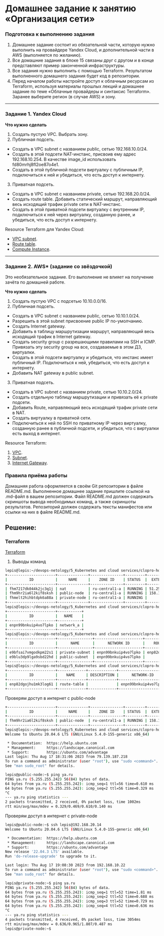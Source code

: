 # Домашнее задание к занятию «Организация сети»

### Подготовка к выполнению задания

1. Домашнее задание состоит из обязательной части, которую нужно выполнить на провайдере Yandex Cloud, и дополнительной части в AWS (выполняется по желанию). 
2. Все домашние задания в блоке 15 связаны друг с другом и в конце представляют пример законченной инфраструктуры.  
3. Все задания нужно выполнить с помощью Terraform. Результатом выполненного домашнего задания будет код в репозитории. 
4. Перед началом работы настройте доступ к облачным ресурсам из Terraform, используя материалы прошлых лекций и домашнее задание по теме «Облачные провайдеры и синтаксис Terraform». Заранее выберите регион (в случае AWS) и зону.

---
### Задание 1. Yandex Cloud 

**Что нужно сделать**

1. Создать пустую VPC. Выбрать зону.
2. Публичная подсеть.

 - Создать в VPC subnet с названием public, сетью 192.168.10.0/24.
 - Создать в этой подсети NAT-инстанс, присвоив ему адрес 192.168.10.254. В качестве image_id использовать fd80mrhj8fl2oe87o4e1.
 - Создать в этой публичной подсети виртуалку с публичным IP, подключиться к ней и убедиться, что есть доступ к интернету.
3. Приватная подсеть.
 - Создать в VPC subnet с названием private, сетью 192.168.20.0/24.
 - Создать route table. Добавить статический маршрут, направляющий весь исходящий трафик private сети в NAT-инстанс.
 - Создать в этой приватной подсети виртуалку с внутренним IP, подключиться к ней через виртуалку, созданную ранее, и убедиться, что есть доступ к интернету.

Resource Terraform для Yandex Cloud:

- [VPC subnet](https://registry.terraform.io/providers/yandex-cloud/yandex/latest/docs/resources/vpc_subnet).
- [Route table](https://registry.terraform.io/providers/yandex-cloud/yandex/latest/docs/resources/vpc_route_table).
- [Compute Instance](https://registry.terraform.io/providers/yandex-cloud/yandex/latest/docs/resources/compute_instance).

---
### Задание 2. AWS* (задание со звёздочкой)

Это необязательное задание. Его выполнение не влияет на получение зачёта по домашней работе.

**Что нужно сделать**

1. Создать пустую VPC с подсетью 10.10.0.0/16.
2. Публичная подсеть.

 - Создать в VPC subnet с названием public, сетью 10.10.1.0/24.
 - Разрешить в этой subnet присвоение public IP по-умолчанию.
 - Создать Internet gateway.
 - Добавить в таблицу маршрутизации маршрут, направляющий весь исходящий трафик в Internet gateway.
 - Создать security group с разрешающими правилами на SSH и ICMP. Привязать эту security group на все, создаваемые в этом ДЗ, виртуалки.
 - Создать в этой подсети виртуалку и убедиться, что инстанс имеет публичный IP. Подключиться к ней, убедиться, что есть доступ к интернету.
 - Добавить NAT gateway в public subnet.
3. Приватная подсеть.
 - Создать в VPC subnet с названием private, сетью 10.10.2.0/24.
 - Создать отдельную таблицу маршрутизации и привязать её к private подсети.
 - Добавить Route, направляющий весь исходящий трафик private сети в NAT.
 - Создать виртуалку в приватной сети.
 - Подключиться к ней по SSH по приватному IP через виртуалку, созданную ранее в публичной подсети, и убедиться, что с виртуалки есть выход в интернет.

Resource Terraform:

1. [VPC](https://registry.terraform.io/providers/hashicorp/aws/latest/docs/resources/vpc).
1. [Subnet](https://registry.terraform.io/providers/hashicorp/aws/latest/docs/resources/subnet).
1. [Internet Gateway](https://registry.terraform.io/providers/hashicorp/aws/latest/docs/resources/internet_gateway).

### Правила приёма работы

Домашняя работа оформляется в своём Git репозитории в файле README.md. Выполненное домашнее задание пришлите ссылкой на .md-файл в вашем репозитории.
Файл README.md должен содержать скриншоты вывода необходимых команд, а также скриншоты результатов.
Репозиторий должен содержать тексты манифестов или ссылки на них в файле README.md.

## Решение:  
### Terraform
[Terraform]()
1. Выводы команд
```bash
lepis@lepis:~/devops-netology/5_Kubernetes and cloud services/clopro-homeworks_1/src$ yc compute instance list
+----------------------+--------------+---------------+---------+----------------+----------------+
|          ID          |     NAME     |    ZONE ID    | STATUS  |  EXTERNAL IP   |  INTERNAL IP   |
+----------------------+--------------+---------------+---------+----------------+----------------+
| fhm7217dk044k2jc3q1j | nat          | ru-central1-a | RUNNING | 51.250.83.154  | 192.168.10.254 |
| fhm9hr2ia6l2kif8sksh | public-node  | ru-central1-a | RUNNING | 158.160.118.62 | 192.168.10.33  |
| fhmelt2hihbtdpk6a88a | private-node | ru-central1-a | RUNNING |                | 192.168.20.22  |
+----------------------+--------------+---------------+---------+----------------+----------------+
lepis@lepis:~/devops-netology/5_Kubernetes and cloud services/clopro-homeworks_1/src$ yc vpc network list
+----------------------+-----------+
|          ID          |   NAME    |
+----------------------+-----------+
| enpn99bnkuip4vo7lpko | network_a |
+----------------------+-----------+
lepis@lepis:~/devops-netology/5_Kubernetes and cloud services/clopro-homeworks_1/src$ yc vpc subnet list
+----------------------+----------------+----------------------+----------------------+---------------+-------------------+
|          ID          |      NAME      |      NETWORK ID      |    ROUTE TABLE ID    |     ZONE      |       RANGE       |
+----------------------+----------------+----------------------+----------------------+---------------+-------------------+
| e9bfsai7vmgodkpm22s1 | private-subnet | enpn99bnkuip4vo7lpko | enp82dgojhu1mk3log61 | ru-central1-a | [192.168.20.0/24] |
| e9blu3dp9lga9sbd22hd | public-subnet  | enpn99bnkuip4vo7lpko |                      | ru-central1-a | [192.168.10.0/24] |
+----------------------+----------------+----------------------+----------------------+---------------+-------------------+
lepis@lepis:~/devops-netology/5_Kubernetes and cloud services/clopro-homeworks_1/src$ yc vpc route-tables list
+----------------------+-------------+-------------+----------------------+
|          ID          |    NAME     | DESCRIPTION |      NETWORK-ID      |
+----------------------+-------------+-------------+----------------------+
| enp82dgojhu1mk3log61 | route-table |             | enpn99bnkuip4vo7lpko |
+----------------------+-------------+-------------+----------------------+
```
Проверям доступ в интернет с public-node
```bash
+----------------------+--------------+---------------+---------+----------------+----------------+
|          ID          |     NAME     |    ZONE ID    | STATUS  |  EXTERNAL IP   |  INTERNAL IP   |
+----------------------+--------------+---------------+---------+----------------+----------------+
| fhm9hr2ia6l2kif8sksh | public-node  | ru-central1-a | RUNNING | 158.160.118.62 | 192.168.10.33  |
+----------------------+--------------+---------------+---------+----------------+----------------+
lepis@lepis:~/devops-netology/5_Kubernetes and cloud services/clopro-homeworks_1/src$ ssh lepis@158.160.118.62
Welcome to Ubuntu 20.04.6 LTS (GNU/Linux 5.4.0-155-generic x86_64)

 * Documentation:  https://help.ubuntu.com
 * Management:     https://landscape.canonical.com
 * Support:        https://ubuntu.com/advantage
Last login: Thu Aug 17 18:31:06 2023 from 79.139.187.218
To run a command as administrator (user "root"), use "sudo <command>".
See "man sudo_root" for details.

lepis@public-node:~$ ping ya.ru
PING ya.ru (5.255.255.242) 56(84) bytes of data.
64 bytes from ya.ru (5.255.255.242): icmp_seq=1 ttl=56 time=0.610 ms
64 bytes from ya.ru (5.255.255.242): icmp_seq=2 ttl=56 time=0.329 ms
^C
--- ya.ru ping statistics ---
2 packets transmitted, 2 received, 0% packet loss, time 1002ms
rtt min/avg/max/mdev = 0.329/0.469/0.610/0.140 ms
```
Проверям доступ в интернет с private-node
```bash
lepis@public-node:~$ ssh lepis@192.168.20.14
Welcome to Ubuntu 20.04.6 LTS (GNU/Linux 5.4.0-155-generic x86_64)

 * Documentation:  https://help.ubuntu.com
 * Management:     https://landscape.canonical.com
 * Support:        https://ubuntu.com/advantage
New release '22.04.3 LTS' available.
Run 'do-release-upgrade' to upgrade to it.

Last login: Thu Aug 17 19:08:30 2023 from 192.168.10.22
To run a command as administrator (user "root"), use "sudo <command>".
See "man sudo_root" for details.

lepis@private-node:~$ ping ya.ru
PING ya.ru (5.255.255.242) 56(84) bytes of data.
64 bytes from ya.ru (5.255.255.242): icmp_seq=1 ttl=52 time=1.81 ms
64 bytes from ya.ru (5.255.255.242): icmp_seq=2 ttl=52 time=0.688 ms
64 bytes from ya.ru (5.255.255.242): icmp_seq=3 ttl=52 time=0.729 ms
64 bytes from ya.ru (5.255.255.242): icmp_seq=4 ttl=52 time=0.636 ms
^C
--- ya.ru ping statistics ---
4 packets transmitted, 4 received, 0% packet loss, time 3054ms
rtt min/avg/max/mdev = 0.636/0.965/1.807/0.487 ms
lepis@private-node:~$ 
```